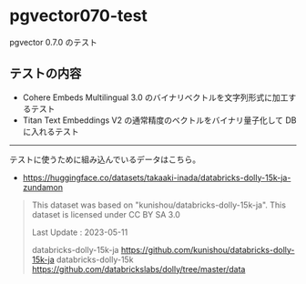 # pgvector070-test

pgvector 0.7.0 のテスト

## テストの内容

- Cohere Embeds Multilingual 3.0 のバイナリベクトルを文字列形式に加工するテスト
- Titan Text Embeddings V2 の通常精度のベクトルをバイナリ量子化して DB に入れるテスト

---

テストに使うために組み込んでいるデータはこちら。

- https://huggingface.co/datasets/takaaki-inada/databricks-dolly-15k-ja-zundamon

> This dataset was based on "kunishou/databricks-dolly-15k-ja". This dataset is licensed under CC BY SA 3.0
>
> Last Update : 2023-05-11
>
> databricks-dolly-15k-ja
> https://github.com/kunishou/databricks-dolly-15k-ja
> databricks-dolly-15k
> https://github.com/databrickslabs/dolly/tree/master/data
